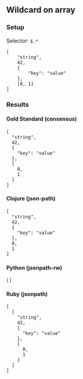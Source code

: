 ## Wildcard on array

### Setup
Selector: `$.*`

    [
        "string",
        42,
        {
            "key": "value"
        },
        [0, 1]
    ]

### Results
####  Gold Standard (consensus)

    [
      "string", 
      42, 
      {
        "key": "value"
      }, 
      [
        0, 
        1
      ]
    ]

#### Clojure (json-path)

    [
      "string", 
      42, 
      {
        "key": "value"
      }, 
      0, 
      1
    ]

#### Python (jsonpath-rw)

    []

#### Ruby (jsonpath)

    [
      [
        "string", 
        42, 
        {
          "key": "value"
        }, 
        [
          0, 
          1
        ]
      ]
    ]

